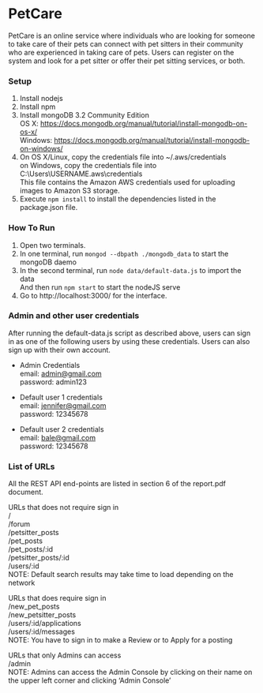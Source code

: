 # PetCare
PetCare is an online service where individuals who are looking for someone to take care of their pets can connect with pet sitters in their community who are experienced in taking care of pets. Users can register on the system and look for a pet sitter or offer their pet sitting services, or both.


### Setup
1. Install nodejs
2. Install npm
3. Install mongoDB 3.2 Community Edition   
    OS X: 		https://docs.mongodb.org/manual/tutorial/install-mongodb-on-os-x/   
    Windows:	https://docs.mongodb.org/manual/tutorial/install-mongodb-on-windows/
4. On OS X/Linux, copy the credentials file into ~/.aws/credentials                  
    on Windows, copy the credentials file into C:\Users\USERNAME\.aws\credentials   
    This file contains the Amazon AWS credentials used for uploading images to Amazon S3 storage.
5. Execute `npm install` to install the dependencies listed in the package.json file.


### How To Run
1. Open two terminals.
2. In one terminal, run `mongod --dbpath ./mongodb_data` to start the mongoDB daemo
3. In the second terminal, run `node data/default-data.js` to import the data    
    And then run `npm start` to start the nodeJS serve
4. Go to http://localhost:3000/ for the interface.


### Admin and other user credentials
After running the default-data.js script as described above, users can sign in as one of the following users by using these credentials. Users can also sign up with their own account.

- Admin Credentials  
	email: 		admin@gmail.com  
	password:	admin123  

- Default user 1 credentials  
	email:		jennifer@gmail.com  
	password:	12345678  

- Default user 2 credentials  
	email:		bale@gmail.com  
	password:	12345678  


### List of URLs

All the REST API end-points are listed in section 6 of the report.pdf document.

URLs that does not require sign in  
	/  
	/forum  
	/petsitter_posts  
	/pet_posts  
	/pet_posts/:id  
	/petsitter_posts/:id  
	/users/:id  
	NOTE: Default search results may take time to load depending on the network  

URLs that does require sign in  
	/new_pet_posts  
	/new_petsitter_posts  
	/users/:id/applications  
	/users/:id/messages  
	NOTE: You have to sign in to make a Review or to Apply for a posting  

URLs that only Admins can access  
	/admin  
	NOTE: Admins can access the Admin Console by clicking on their name on the upper left corner and clicking ‘Admin Console’  
